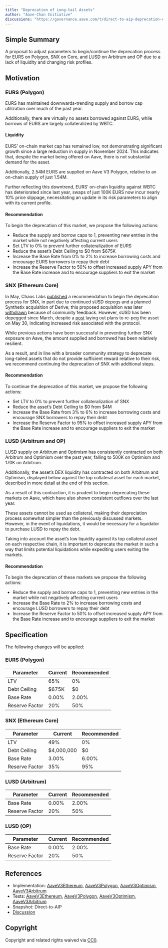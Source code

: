 ```yaml
---
title: "Deprecation of Long-tail Assets"
author: "Aave-Chan Initiative"
discussions: "https://governance.aave.com/t/direct-to-aip-deprecation-of-long-tail-assets/22592"
---
```


## Simple Summary

A proposal to adjust parameters to begin/continue the deprecation process for EURS on Polygon, SNX on Core, and LUSD on Arbitrum and OP due to a lack of liquidity and changing risk profiles.

## Motivation

### EURS (Polygon)

EURS has maintained downwards-trending supply and borrow cap utilization over much of the past year.

Additionally, there are virtually no assets borrowed against EURS, while borrows of EURS are largely collateralized by WBTC.

#### Liquidity

EURS’ on-chain market cap has remained low, not demonstrating significant growth since a large reduction in supply in November 2024. This indicates that, despite the market being offered on Aave, there is not substantial demand for the asset.

Additionally, 2.54M EURS are supplied on Aave V3 Polygon, relative to an on-chain supply of just 1.54M.

Further reflecting this downtrend, EURS’ on-chain liquidity against WBTC has deteriorated since last year, swaps of just 100K EURS now incur nearly 10% price slippage, necessitating an update in its risk parameters to align with its current profile.

#### Recommendation

To begin the deprecation of this market, we propose the following actions:

- Reduce the supply and borrow caps to 1, preventing new entries in the market while not negatively affecting current users
- Set LTV to 0% to prevent further collateralization of EURS
- Reduce the asset’s Debt Ceiling to $0 from $675K
- Increase the Base Rate from 0% to 2% to increase borrowing costs and encourage EURS borrowers to repay their debt
- Increase the Reserve Factor to 50% to offset increased supply APY from the Base Rate increase and to encourage suppliers to exit the market

### SNX (Ethereum Core)

In May, Chaos Labs [published](https://governance.aave.com/t/chaos-labs-risk-stewards-adjustment-of-supply-caps-borrow-caps-and-debt-ceiling-on-aave-v3-05-19-25/22114) a recommendation to begin the deprecation process for SNX, in part due to continued sUSD depegs and a planned Synthetix acquisition of Derive; this proposed acquisition was later [withdrawn](https://blog.synthetix.io/the-withdrawal-of-the-derive-acquisition-proposal/) because of community feedback. However, sUSD has been depegged since March, despite a [post](https://blog.synthetix.io/the-repeggening/) laying out plans to re-peg the asset on May 30, indicating increased risk associated with the protocol.

While previous actions have been successful in preventing further SNX exposure on Aave, the amount supplied and borrowed has been relatively resilient.

As a result, and in line with a broader community strategy to deprecate long-tailed assets that do not provide sufficient reward relative to their risk, we recommend continuing the deprecation of SNX with additional steps.

#### Recommendation

To continue the deprecation of this market, we propose the following actions:

- Set LTV to 0% to prevent further collateralization of SNX
- Reduce the asset’s Debt Ceiling to $0 from $4M
- Increase the Base Rate from 3% to 6% to increase borrowing costs and encourage SNX borrowers to repay their debt
- Increase the Reserve Factor to 95% to offset increased supply APY from the Base Rate increase and to encourage suppliers to exit the market

### LUSD (Arbitrum and OP)

LUSD supply on Arbitrum and Optimism has consistently contracted on both Arbitrum and Optimism over the past year, falling to 500K on Optimism and 170K on Arbitrum.

Additionally, the asset’s DEX liquidity has contracted on both Arbitrum and Optimism, displayed below against the top collateral asset for each market, described in more detail at the end of this section.

As a result of this contraction, it is prudent to begin deprecating these markets on Aave, which have also shown consistent outflows over the last year.

These assets cannot be used as collateral, making their depreciation process somewhat simpler than the previously discussed markets. However, in the event of liquidations, it would be necessary for a liquidator to purchase LUSD to repay the debt.

Taking into account the asset’s low liquidity against its top collateral asset on each respective chain, it is important to deprecate the market in such a way that limits potential liquidations while expediting users exiting the markets.

#### Recommendation

To begin the deprecation of these markets we propose the following actions:

- Reduce the supply and borrow caps to 1, preventing new entries in the market while not negatively affecting current users
- Increase the Base Rate to 2% to increase borrowing costs and encourage LUSD borrowers to repay their debt
- Increase the Reserve Factor to 50% to offset increased supply APY from the Base Rate increase and to encourage suppliers to exit the market

## Specification

The following changes will be applied:

### EURS (Polygon)

| Parameter      | Current | Recommended |
| -------------- | ------- | ----------- |
| LTV            | 65%     | 0%          |
| Debt Ceiling   | $675K   | $0          |
| Base Rate      | 0.00%   | 2.00%       |
| Reserve Factor | 20%     | 50%         |

### SNX (Ethereum Core)

| Parameter      | Current    | Recommended |
| -------------- | ---------- | ----------- |
| LTV            | 49%        | 0%          |
| Debt Ceiling   | $4,000,000 | $0          |
| Base Rate      | 3.00%      | 6.00%       |
| Reserve Factor | 35%        | 95%         |

### LUSD (Arbitrum)

| Parameter      | Current | Recommended |
| -------------- | ------- | ----------- |
| Base Rate      | 0.00%   | 2.00%       |
| Reserve Factor | 20%     | 50%         |

### LUSD (OP)

| Parameter      | Current | Recommended |
| -------------- | ------- | ----------- |
| Base Rate      | 0.00%   | 2.00%       |
| Reserve Factor | 20%     | 50%         |

## References

- Implementation: [AaveV3Ethereum](https://github.com/bgd-labs/aave-proposals-v3/blob/main/src/20250715_Multi_DeprecationOfLongTailAssets/AaveV3Ethereum_DeprecationOfLongTailAssets_20250715.sol), [AaveV3Polygon](https://github.com/bgd-labs/aave-proposals-v3/blob/main/src/20250715_Multi_DeprecationOfLongTailAssets/AaveV3Polygon_DeprecationOfLongTailAssets_20250715.sol), [AaveV3Optimism](https://github.com/bgd-labs/aave-proposals-v3/blob/main/src/20250715_Multi_DeprecationOfLongTailAssets/AaveV3Optimism_DeprecationOfLongTailAssets_20250715.sol), [AaveV3Arbitrum](https://github.com/bgd-labs/aave-proposals-v3/blob/main/src/20250715_Multi_DeprecationOfLongTailAssets/AaveV3Arbitrum_DeprecationOfLongTailAssets_20250715.sol)
- Tests: [AaveV3Ethereum](https://github.com/bgd-labs/aave-proposals-v3/blob/main/src/20250715_Multi_DeprecationOfLongTailAssets/AaveV3Ethereum_DeprecationOfLongTailAssets_20250715.t.sol), [AaveV3Polygon](https://github.com/bgd-labs/aave-proposals-v3/blob/main/src/20250715_Multi_DeprecationOfLongTailAssets/AaveV3Polygon_DeprecationOfLongTailAssets_20250715.t.sol), [AaveV3Optimism](https://github.com/bgd-labs/aave-proposals-v3/blob/main/src/20250715_Multi_DeprecationOfLongTailAssets/AaveV3Optimism_DeprecationOfLongTailAssets_20250715.t.sol), [AaveV3Arbitrum](https://github.com/bgd-labs/aave-proposals-v3/blob/main/src/20250715_Multi_DeprecationOfLongTailAssets/AaveV3Arbitrum_DeprecationOfLongTailAssets_20250715.t.sol)
- Snapshot: Direct-to-AIP
- [Discussion](https://governance.aave.com/t/direct-to-aip-deprecation-of-long-tail-assets/22592)

## Copyright

Copyright and related rights waived via [CC0](https://creativecommons.org/publicdomain/zero/1.0/).
